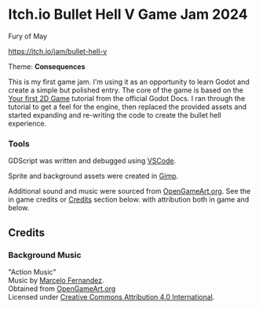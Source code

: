 # Itch.io Bullet Hell V Game Jam 2024

Fury of May

https://itch.io/jam/bullet-hell-v

Theme: **Consequences**

This is my first game jam. I'm using it as an opportunity to learn Godot and create a simple but polished entry. The
core of the game is based on the [Your first 2D Game](https://docs.godotengine.org/en/stable/getting_started/first_2d_game/index.html)
tutorial from the official Godot Docs. I ran through the tutorial to get a feel for the engine, then replaced
the provided assets and started expanding and re-writing the code to create the bullet hell experience. 

### Tools

GDScript was written and debugged using [VSCode](https://code.visualstudio.com/).

Sprite and background assets were created in [Gimp](https://www.gimp.org/).

Additional sound and music were sourced from [OpenGameArt.org](https://opengameart.org/). See the in game credits or [Credits](#Credits) section below. with attribution both in game and below.

## Credits

### Background Music

"Action Music"\
Music by [Marcelo Fernandez](http://www.marcelofernandezmusic.com).\
Obtained from [OpenGameArt.org](https://opengameart.org/content/action-music-pack)\
Licensed under [Creative Commons Attribution 4.0 International](http://creativecommons.org/licenses/by/4.0/).
